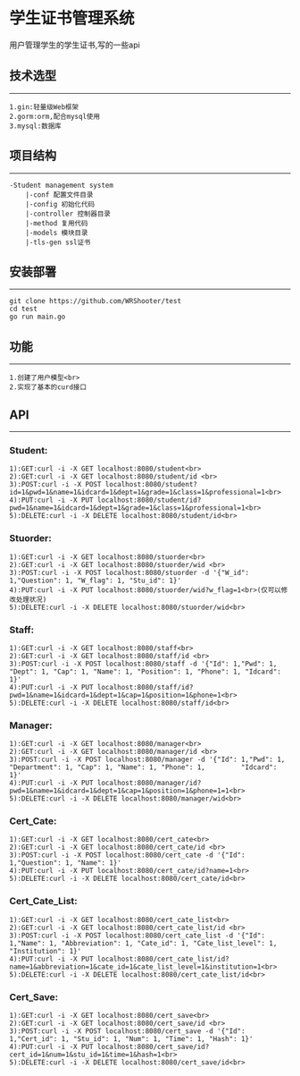 # 学生证书管理系统
用户管理学生的学生证书,写的一些api
## 技术选型
_________
    1.gin:轻量级Web框架
    2.gorm:orm,配合mysql使用
    3.mysql:数据库
## 项目结构
_________
    -Student management system
        |-conf 配置文件目录
        |-config 初始化代码
        |-controller 控制器目录
        |-method 复用代码
        |-models 模块目录
        |-tls-gen ssl证书
## 安装部署
_________
    git clone https://github.com/WRShooter/test
    cd test
    go run main.go

## 功能
_________
    1.创建了用户模型<br>
    2.实现了基本的curd接口

## API
_________
### Student:<br>
    1):GET:curl -i -X GET localhost:8080/student<br>
    2):GET:curl -i -X GET localhost:8080/student/id <br>
    3):POST:curl -i -X POST localhost:8080/student?id=1&pwd=1&name=1&idcard=1&dept=1&grade=1&class=1&professional=1<br>
    4):PUT:curl -i -X PUT localhost:8080/student/id?pwd=1&name=1&idcard=1&dept=1&grade=1&class=1&professional=1<br>
    5):DELETE:curl -i -X DELETE localhost:8080/student/id<br>

### Stuorder:<br>
    1):GET:curl -i -X GET localhost:8080/stuorder<br>
    2):GET:curl -i -X GET localhost:8080/stuorder/wid <br>
    3):POST:curl -i -X POST localhost:8080/stuorder -d '{"W_id": 1,"Question": 1, "W_flag": 1, "Stu_id": 1}'
    4):PUT:curl -i -X PUT localhost:8080/stuorder/wid?w_flag=1<br>(仅可以修改处理状况)
    5):DELETE:curl -i -X DELETE localhost:8080/stuorder/wid<br>

### Staff:<br>
    1):GET:curl -i -X GET localhost:8080/staff<br>
    2):GET:curl -i -X GET localhost:8080/staff/id <br>
    3):POST:curl -i -X POST localhost:8080/staff -d '{"Id": 1,"Pwd": 1, "Dept": 1, "Cap": 1, "Name": 1, "Position": 1, "Phone": 1, "Idcard": 1}'
    4):PUT:curl -i -X PUT localhost:8080/staff/id?pwd=1&name=1&idcard=1&dept=1&cap=1&position=1&phone=1<br>
    5):DELETE:curl -i -X DELETE localhost:8080/staff/id<br>

### Manager:<br>
    1):GET:curl -i -X GET localhost:8080/manager<br>
    2):GET:curl -i -X GET localhost:8080/manager/id <br>
    3):POST:curl -i -X POST localhost:8080/manager -d '{"Id": 1,"Pwd": 1, "Department": 1, "Cap": 1, "Name": 1, "Phone": 1,         "Idcard": 1}'
    4):PUT:curl -i -X PUT localhost:8080/manager/id?pwd=1&name=1&idcard=1&dept=1&cap=1&position=1&phone=1=1<br>
    5):DELETE:curl -i -X DELETE localhost:8080/manager/wid<br>

### Cert_Cate:<br>
    1):GET:curl -i -X GET localhost:8080/cert_cate<br>
    2):GET:curl -i -X GET localhost:8080/cert_cate/id <br>
    3):POST:curl -i -X POST localhost:8080/cert_cate -d '{"Id": 1,"Question": 1, "Name": 1}'
    4):PUT:curl -i -X PUT localhost:8080/cert_cate/id?name=1<br>
    5):DELETE:curl -i -X DELETE localhost:8080/cert_cate/id<br>

### Cert_Cate_List:<br>
    1):GET:curl -i -X GET localhost:8080/cert_cate_list<br>
    2):GET:curl -i -X GET localhost:8080/cert_cate_list/id <br>
    3):POST:curl -i -X POST localhost:8080/cert_cate_list -d '{"Id": 1,"Name": 1, "Abbreviation": 1, "Cate_id": 1, "Cate_list_level": 1, "Institution": 1}'
    4):PUT:curl -i -X PUT localhost:8080/cert_cate_list/id?name=1&abbreviation=1&cate_id=1&cate_list_level=1&institution=1<br>
    5):DELETE:curl -i -X DELETE localhost:8080/cert_cate_list/id<br>

### Cert_Save:<br>
    1):GET:curl -i -X GET localhost:8080/cert_save<br>
    2):GET:curl -i -X GET localhost:8080/cert_save/id <br>
    3):POST:curl -i -X POST localhost:8080/cert_save -d '{"Id": 1,"Cert_id": 1, "Stu_id": 1, "Num": 1, "Time": 1, "Hash": 1}'
    4):PUT:curl -i -X PUT localhost:8080/cert_save/id?cert_id=1&num=1&stu_id=1&time=1&hash=1<br>
    5):DELETE:curl -i -X DELETE localhost:8080/cert_save/id<br>
    
